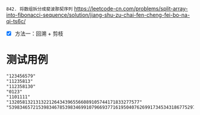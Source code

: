 
`842. 将数组拆分成斐波那契序列` https://leetcode-cn.com/problems/split-array-into-fibonacci-sequence/solution/jiang-shu-zu-chai-fen-cheng-fei-bo-na-qi-ts6c/
- [x] 方法一：回溯 + 剪枝

# 测试用例

```
"123456579"
"11235813"
"112358130"
"0123"
"1101111"
"1320581321313221264343965566089105744171833277577"
"539834657215398346785398346991079669377161950407626991734534318677529701785098211336528511"
```
